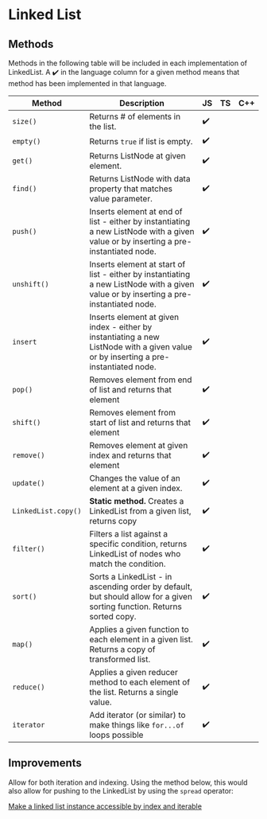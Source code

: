 # Linked List


## Methods
Methods in the following table will be included in each implementation of LinkedList. A ✔️ in the language column for a given method means that method has been implemented in that language. 

| Method | Description | JS | TS | C++ |
| ------ | ----------- | -- | -- | --- |
| `size()` | Returns # of elements in the list. | ✔️ |  |  |
| `empty()` | Returns `true` if list is empty. | ✔️ |  |  |
| `get()` | Returns ListNode at given element. | ✔️ |  |  |
| `find()` | Returns ListNode with data property that matches value parameter. | ✔️ |  |  |
| `push()` | Inserts element at end of list - either by instantiating a new ListNode with a given value or by inserting a pre-instantiated node. | ✔️ |  |  |
| `unshift()` | Inserts element at start of list - either by instantiating a new ListNode with a given value or by inserting a pre-instantiated node. | ✔️ |  |  |
| `insert` | Inserts element at given index - either by instantiating a new ListNode with a given value or by inserting a pre-instantiated node. | ✔️ |  |  |
| `pop()` | Removes element from end of list and returns that element | ✔️ |  |  |
| `shift()` | Removes element from start of list and returns that element | ✔️ |  |  |
| `remove()` | Removes element at given index and returns that element | ✔️ |  |  |
| `update()` | Changes the value of an element at a given index. | ✔️ |  |  |
| `LinkedList.copy()` | __Static method.__ Creates a LinkedList from a given list, returns copy | ✔️ |  |  |
| `filter()` | Filters a list against a specific condition, returns LinkedList of nodes who match the condition. | ✔️ |  |  |
| `sort()` | Sorts a LinkedList - in ascending order by default, but should allow for a given sorting function. Returns sorted copy. | ✔️ |  |  |
| `map()` | Applies a given function to each element in a given list. Returns a copy of transformed list. | ✔️ |  |  |
| `reduce()` | Applies a given reducer method to each element of the list. Returns a single value. | ✔️ |  |  |
| `iterator` | Add iterator (or similar) to make things like `for...of` loops possible | ✔️ |  |  |

## Improvements

Allow for both iteration and indexing. Using the method below, this would also allow for pushing to the LinkedList by using the `spread` operator:

[Make a linked list instance accessible by index and iterable](https://stackoverflow.com/questions/67238582/make-a-linked-list-instance-accessible-by-index-and-iterable)